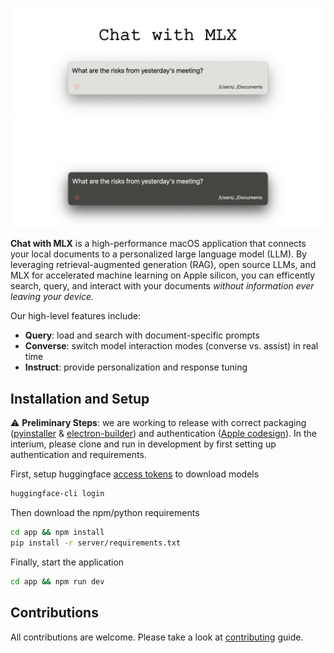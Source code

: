 
![](docs/design-logo-light.png#gh-light-mode-only)
![](docs/design-logo-dark.png#gh-dark-mode-only)


**Chat with MLX** is a high-performance macOS application that connects your local documents to a personalized large language model (LLM). By leveraging retrieval-augmented generation (RAG), open source LLMs, and MLX for accelerated machine learning on Apple silicon, you can efficently search, query, and interact with your documents *without information ever leaving your device.*

Our high-level features include:
- **Query**: load and search with document-specific prompts
- **Converse**: switch model interaction modes (converse vs. assist) in real time
- **Instruct**: provide personalization and response tuning

## Installation and Setup

:warning: **Preliminary Steps**: we are working to release with correct packaging ([pyinstaller](https://github.com/pyinstaller/pyinstaller/) & [electron-builder](https://github.com/electron-userland/electron-builder)) and authentication ([Apple codesign](https://developer.apple.com/support/code-signing/)). In the interium, please clone and run in development by first setting up authentication and requirements. 

First, setup huggingface [access tokens](https://huggingface.co/settings/tokens) to download models
```bash
huggingface-cli login
```
Then download the npm/python requirements
```bash
cd app && npm install
pip install -r server/requirements.txt
```
Finally, start the application
```bash
cd app && npm run dev
```

## Contributions
All contributions are welcome. Please take a look at [contributing](CONTRIBUTING.md) guide.
